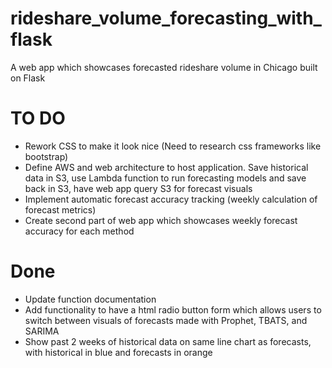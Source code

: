 # rideshare_volume_forecasting_with_flask
A web app which showcases forecasted rideshare volume in Chicago built on Flask

# TO DO
- Rework CSS to make it look nice (Need to research css frameworks like bootstrap)
- Define AWS and web architecture to host application. Save historical data in S3, use Lambda function to run forecasting models and save back in S3, have web app query S3 for forecast visuals
- Implement automatic forecast accuracy tracking (weekly calculation of forecast metrics)
- Create second part of web app which showcases weekly forecast accuracy for each method 

# Done
- Update function documentation 
- Add functionality to have a html radio button form which allows users to switch between visuals of forecasts made with Prophet, TBATS, and SARIMA
- Show past 2 weeks of historical data on same line chart as forecasts, with historical in blue and forecasts in orange 
